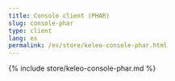 ```yaml
---
title: Console client (PHAR)
slug: console-phar
type: client
lang: es
permalink: /es/store/keleo-console-phar.html
---
```


{% include store/keleo-console-phar.md %}

